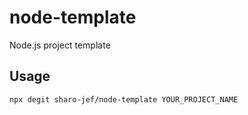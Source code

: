 # node-template

Node.js project template

## Usage

```bash
npx degit sharo-jef/node-template YOUR_PROJECT_NAME
```
